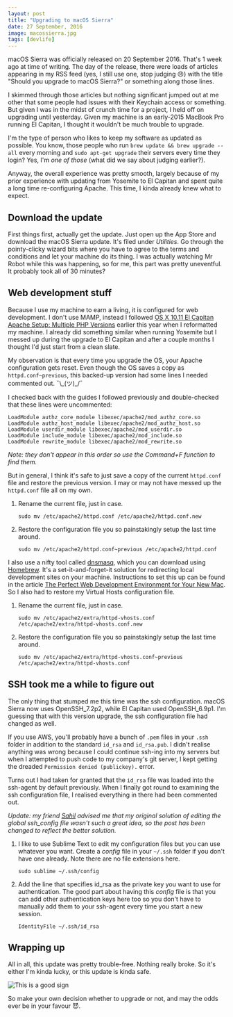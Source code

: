 ```yaml
---
layout: post
title: "Upgrading to macOS Sierra"
date: 27 September, 2016
image: macossierra.jpg
tags: [devlife]
---
```

macOS Sierra was officially released on 20 September 2016. That's 1 week ago at time of writing. The day of the release, there were loads of articles appearing in my RSS feed (yes, I still use one, stop judging <span class="emoji" role="img" tabindex="0" aria-label="angry face">&#x1F620;</span>) with the title "Should you upgrade to macOS Sierra?" or something along those lines. 

I skimmed through those articles but nothing significant jumped out at me other that some people had issues with their Keychain access or something. But given I was in the midst of crunch time for a project, I held off on upgrading until yesterday. Given my machine is an early-2015 MacBook Pro running El Capitan, I thought it wouldn't be much trouble to upgrade.

I'm the type of person who likes to keep my software as updated as possible. You know, those people who run `brew update && brew upgrade --all` every morning and `sudo apt-get upgrade` their servers every time they login? Yes, I'm *one of those* (what did we say about judging earlier?).

Anyway, the overall experience was pretty smooth, largely because of my prior experience with updating from Yosemite to El Capitan and spent quite a long time re-configuring Apache. This time, I kinda already knew what to expect.

## Download the update

First things first, actually get the update. Just open up the App Store and download the macOS Sierra update. It's filed under *Utilities*. Go through the pointy-clicky wizard bits where you have to agree to the terms and conditions and let your machine do its thing. I was actually watching Mr Robot while this was happening, so for me, this part was pretty uneventful. It probably took all of 30 minutes?

## Web development stuff

Because I use my machine to earn a living, it is configured for web development. I don't use MAMP, instead I followed [OS X 10.11 El Capitan Apache Setup: Multiple PHP Versions](https://getgrav.org/blog/mac-os-x-apache-setup-multiple-php-versions) earlier this year when I reformatted my machine. I already did something similar when running Yosemite but I messed up during the upgrade to El Capitan and after a couple months I thought I'd just start from a clean slate.

My observation is that every time you upgrade the OS, your Apache configuration gets reset. Even though the OS saves a copy as `httpd.conf~previous`, this backed-up version had some lines I needed commented out. <span class="kaomoji">¯\\\_(ツ)\_/¯</span>

I checked back with the guides I followed previously and double-checked that these lines were uncommented:
<pre><code class="language-apacheconf">LoadModule authz_core_module libexec/apache2/mod_authz_core.so
LoadModule authz_host_module libexec/apache2/mod_authz_host.so
LoadModule userdir_module libexec/apache2/mod_userdir.so
LoadModule include_module libexec/apache2/mod_include.so
LoadModule rewrite_module libexec/apache2/mod_rewrite.so</code></pre>

*Note: they don't appear in this order so use the Command+F function to find them.*

But in general, I think it's safe to just save a copy of the current `httpd.conf` file and restore the previous version. I may or may not have messed up the `httpd.conf` file all on my own.

1. Rename the current file, just in case.
    <pre><code class="language-bash">sudo mv /etc/apache2/httpd.conf /etc/apache2/httpd.conf.new</code></pre>

2. Restore the configuration file you so painstakingly setup the last time around.
    <pre><code class="language-bash">sudo mv /etc/apache2/httpd.conf~previous /etc/apache2/httpd.conf</code></pre>

I also use a nifty tool called [dnsmasq](http://www.thekelleys.org.uk/dnsmasq/doc.html), which you can download using [Homebrew](http://brew.sh/index.html). It's a set-it-and-forget-it solution for redirecting local development sites on your machine. Instructions to set this up can be found in the article [The Perfect Web Development Environment for Your New Mac](https://mallinson.ca/osx-web-development/). So I also had to restore my Virtual Hosts configuration file.

1. Rename the current file, just in case.
    <pre><code class="language-bash">sudo mv /etc/apache2/extra/httpd-vhosts.conf /etc/apache2/extra/httpd-vhosts.conf.new</code></pre>

2. Restore the configuration file you so painstakingly setup the last time around.
    <pre><code class="language-bash">sudo mv /etc/apache2/extra/httpd-vhosts.conf~previous /etc/apache2/extra/httpd-vhosts.conf</code></pre>

## SSH took me a while to figure out

The only thing that stumped me this time was the ssh configuration. macOS Sierra now uses OpenSSH_7.2p2, while El Capitan used OpenSSH_6.9p1. I'm guessing that with this version upgrade, the ssh configuration file had changed as well.

If you use AWS, you'll probably have a bunch of `.pem` files in your `.ssh` folder in addition to the standard `id_rsa` and `id_rsa.pub`. I didn't realise anything was wrong because I could continue ssh-ing into my servers but when I attempted to push code to my company's git server, I kept getting the dreaded `Permission denied (publickey).` error.

Turns out I had taken for granted that the `id_rsa` file was loaded into the ssh-agent by default previously. When I finally got round to examining the ssh configuration file, I realised everything in there had been commented out.

*Update: my friend [Sahil](http://sahil.me/) advised me that my original solution of editing the global ssh_config file wasn't such a great idea, so the post has been changed to reflect the better solution.*

1. I like to use Sublime Text to edit my configuration files but you can use whatever you want. Create a *config* file in your `~/.ssh` folder if you don't have one already. Note there are no file extensions here.
    <pre><code class="language-bash">sudo sublime ~/.ssh/config</code></pre>

2. Add the line that specifies id_rsa as the private key you want to use for authentication. The good part about having this *config* file is that you can add other authentication keys here too so you don't have to manually add them to your ssh-agent every time you start a new session.
    <pre><code class="language-bash">IdentityFile ~/.ssh/id_rsa</code></pre>

## Wrapping up

All in all, this update was pretty trouble-free. Nothing really broke. So it's either I'm kinda lucky, or this update is kinda safe.

<img src="{{ site.url }}/images/posts/sierra/good-sign.jpg" srcset="{{ site.url }}/images/posts/sierra/good-sign@2x.jpg 2x" alt="This is a good sign"/>

So make your own decision whether to upgrade or not, and may the odds ever be in your favour <span class="emoji" role="img" tabindex="0" aria-label="smiling face with horns">&#x1F608;</span>.
